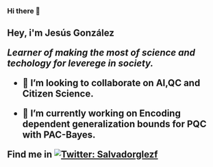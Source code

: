 ### Hi there 👋
<h2> Hey, i'm Jesús González
  
<p><em> Learner of making the most of science and techology for leverege in society.
</em></p>
 
- 👯 I’m looking to collaborate on AI,QC and Citizen Science. 
  
- 🔭 I’m currently working on Encoding dependent generalization bounds for PQC with PAC-Bayes.  
 
Find me in [![Twitter: Salvadorglezf](https://img.shields.io/twitter/follow/Salvadorglezf?style=social)](https://twitter.com/Salvadorglezf)
  
<!--
**Salvadorglezf/Salvadorglezf** is a ✨ _special_ ✨ repository because its `README.md` (this file) appears on your GitHub profile.

Here are some ideas to get you started:

- 🔭 I’m currently working on ...
- 🌱 I’m currently learning ...
- 👯 I’m looking to collaborate on ...
- 🤔 I’m looking for help with ...
- 💬 Ask me about ...
- 📫 How to reach me: ...
- 😄 Pronouns: ...
- ⚡ Fun fact: ...
-->
